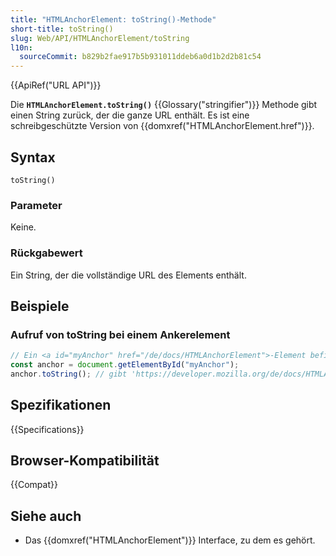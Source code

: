```yaml
---
title: "HTMLAnchorElement: toString()-Methode"
short-title: toString()
slug: Web/API/HTMLAnchorElement/toString
l10n:
  sourceCommit: b829b2fae917b5b931011ddeb6a0d1b2d2b81c54
---
```


{{ApiRef("URL API")}}

Die **`HTMLAnchorElement.toString()`** {{Glossary("stringifier")}}
Methode gibt einen String zurück, der die ganze URL enthält. Es ist eine schreibgeschützte Version von {{domxref("HTMLAnchorElement.href")}}.

## Syntax

```js-nolint
toString()
```

### Parameter

Keine.

### Rückgabewert

Ein String, der die vollständige URL des Elements enthält.

## Beispiele

### Aufruf von toString bei einem Ankerelement

```js
// Ein <a id="myAnchor" href="/de/docs/HTMLAnchorElement">-Element befindet sich im Dokument
const anchor = document.getElementById("myAnchor");
anchor.toString(); // gibt 'https://developer.mozilla.org/de/docs/HTMLAnchorElement' zurück
```

## Spezifikationen

{{Specifications}}

## Browser-Kompatibilität

{{Compat}}

## Siehe auch

- Das {{domxref("HTMLAnchorElement")}} Interface, zu dem es gehört.
